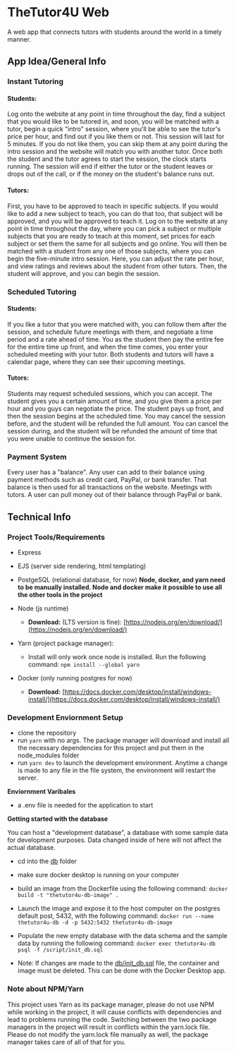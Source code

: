 # TheTutor4U Web

A web app that connects tutors with students around the world in a timely manner.

## App Idea/General Info

### **Instant Tutoring**

#### **Students:**

Log onto the website at any point in time throughout the day, find a subject that you would like to be tutored in, and soon, you will be matched with a tutor, begin a quick "intro" session, where you'll be able to see the tutor's price per hour, and find out if you like them or not. This session will last for 5 minutes. If you do not like them, you can skip them at any point during the intro session and the website will match you with another tutor. Once both the student and the tutor agrees to start the session, the clock starts running. The session will end if either the tutor or the student leaves or drops out of the call, or if the money on the student's balance runs out.

#### **Tutors:**

First, you have to be approved to teach in specific subjects. If you would like to add a new subject to teach, you can do that too, that subject will be approved, and you will be approved to teach it. Log on to the website at any point in time throughout the day, where you can pick a subject or multiple subjects that you are ready to teach at this moment, set prices for each subject or set them the same for all subjects and go online. You will then be matched with a student from any one of those subjects, where you can begin the five-minute intro session. Here, you can adjust the rate per hour, and view ratings and reviews about the student from other tutors. Then, the student will approve, and you can begin the session.

### **Scheduled Tutoring**

#### **Students:**

If you like a tutor that you were matched with, you can follow them after the session, and schedule future meetings with them, and negotiate a time period and a rate ahead of time. You as the student then pay the entire fee for the entire time up front, and when the time comes, you enter your scheduled meeting with your tutor. Both students and tutors will have a calendar page, where they can see their upcoming meetings.

#### **Tutors:**

Students may request scheduled sessions, which you can accept. The student gives you a certain amount of time, and you give them a price per hour and you guys can negotiate the price. The student pays up front, and then the session begins at the scheduled time. You may cancel the session before, and the student will be refunded the full amount. You can cancel the session during, and the student will be refunded the amount of time that you were unable to continue the session for.

### **Payment System**

Every user has a "balance". Any user can add to their balance using payment methods such as credit card, PayPal, or bank transfer. That balance is then used for all transactions on the website. Meetings with tutors. A user can pull money out of their balance through PayPal or bank.

## Technical Info

### **Project Tools/Requirements**

-   Express
-   EJS (server side rendering, html templating)
-   PostgeSQL (relational database, for now)
    **Node, docker, and yarn need to be manually installed. Node and docker make it possible to use all the other tools in the project**

-   Node (js runtime)
    -   **Download:** (LTS version is fine): [https://nodejs.org/en/download/](https://nodejs.org/en/download/)
-   Yarn (project package manager):
    -   Install will only work once node is installed. Run the following command: `npm install --global yarn`
-   Docker (only running postgres for now)
    -   **Download:** [https://docs.docker.com/desktop/install/windows-install/](https://docs.docker.com/desktop/install/windows-install/)

### **Development Enviornment Setup**

-   clone the repository
-   run `yarn` with no args. The package manager will download and install all the necessary dependencies for this project and put them in the node_modules folder
-   run `yarn dev` to launch the development environment. Anytime a change is made to any file in the file system, the environment will restart the server. 

**Enviornment Varibales**
- a .env file is needed for the application to start

**Getting started with the database**

You can host a "development database", a database with some sample data for development purposes. Data changed inside of here will not affect the actual database.

-   cd into the [db](./db/) folder

-   make sure docker desktop is running on your computer

-   build an image from the Dockerfile using the following command: `docker build -t "thetutor4u-db-image" .`

-   Launch the image and expose it to the host computer on the postgres default post, 5432, with the following command: `docker run --name thetutor4u-db -d -p 5432:5432 thetutor4u-db-image`

-   Populate the new empty database with the data schema and the sample data by running the following command: `docker exec thetutor4u-db psql -f /script/init_db.sql`
-   Note: If changes are made to the [db/init_db.sql](db/init_db.sql) file, the container and image must be deleted. This can be done with the Docker Desktop app.

### Note about NPM/Yarn

This project uses Yarn as its package manager, please do not use NPM while working in the project, it will cause conflicts with dependencies and lead to problems running the code. Switching between the two package managers in the project will result in conflicts within the yarn.lock file. Please do not modify the yarn.lock file manually as well, the package manager takes care of all of that for you.
